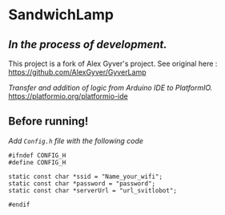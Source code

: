 # SandwichLamp
## _In the process of development._

This project is a fork of Alex Gyver's project.
See original here : https://github.com/AlexGyver/GyverLamp

_Transfer and addition of logic from Arduino IDE to PlatformIO._
https://platformio.org/platformio-ide

## Before running!
_Add `Config.h` file with the following code_
```
#ifndef CONFIG_H
#define CONFIG_H

static const char *ssid = "Name_your_wifi";
static const char *password = "password";
static const char *serverUrl = "url_svitlobot";

#endif
```